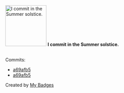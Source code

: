 <img src="https://my-badges.github.io/my-badges/summer-solstice-commits.png" alt="I commit in the Summer solstice." title="I commit in the Summer solstice." width="128">
<strong>I commit in the Summer solstice.</strong>
<br><br>

Commits:

- <a href="https://github.com/pfefferle/wordpress-activitypub/commit/a69afb5f89ec6900ec806690e9c70e82b65dec41">a69afb5</a>
- <a href="https://github.com/Automattic/wordpress-activitypub/commit/a69afb5f89ec6900ec806690e9c70e82b65dec41">a69afb5</a>


Created by <a href="https://github.com/my-badges/my-badges">My Badges</a>